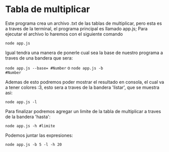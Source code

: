 # Tabla de multiplicar

Este programa crea un archivo .txt de las tablas de multiplicar, pero esta es a traves de la terminal, el programa principal es llamado app.js; Para ejecutar el archivo lo haremos con el siguiente comando

<code>node app.js</code>

Igual tendra una manera de ponerle cual sea la base de nuestro programa a traves de una bandera que sera:

<code>node app.js --base= #Number</code> 
o 
<code>node app.js -b #Number</code> 

Ademas de esto podremos poder mostrar el resultado en consola, el cual va a tener colores :3, esto sera a traves de la bandera 'listar', que se muestra asi:

<code>node app.js -l</code> 

Para finalizar podremos agregar un limite de la tabla de multiplicar a traves de la bandera 'hasta':

<code>node app.js -h #limite</code> 

Podemos juntar las expresiones:

<code>node app.js -b 5 -l -h 20</code> 